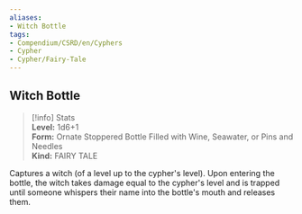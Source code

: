 ```yaml
---
aliases:
- Witch Bottle
tags:
- Compendium/CSRD/en/Cyphers
- Cypher
- Cypher/Fairy-Tale
---
```


  
## Witch Bottle  
>[!info] Stats  
> **Level:** 1d6+1  
> **Form:** Ornate Stoppered Bottle Filled with Wine, Seawater, or Pins and Needles  
> **Kind:** FAIRY TALE
  
Captures a witch (of a level up to the cypher's level). Upon entering the bottle, the witch takes damage equal to the cypher's level and is trapped until someone whispers their name into the bottle's mouth and releases them.
